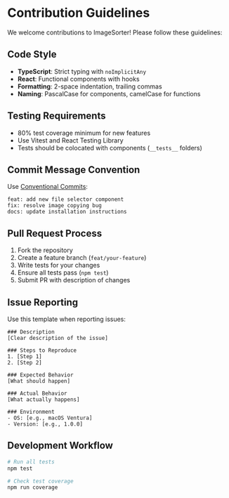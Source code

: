 # Contribution Guidelines

We welcome contributions to ImageSorter! Please follow these guidelines:

## Code Style

- **TypeScript**: Strict typing with `noImplicitAny`
- **React**: Functional components with hooks
- **Formatting**: 2-space indentation, trailing commas
- **Naming**: PascalCase for components, camelCase for functions

## Testing Requirements

- 80% test coverage minimum for new features
- Use Vitest and React Testing Library
- Tests should be colocated with components (`__tests__` folders)

## Commit Message Convention

Use [Conventional Commits](https://www.conventionalcommits.org/):

```
feat: add new file selector component
fix: resolve image copying bug
docs: update installation instructions
```

## Pull Request Process

1. Fork the repository
2. Create a feature branch (`feat/your-feature`)
3. Write tests for your changes
4. Ensure all tests pass (`npm test`)
5. Submit PR with description of changes

## Issue Reporting

Use this template when reporting issues:

```
### Description
[Clear description of the issue]

### Steps to Reproduce
1. [Step 1]
2. [Step 2]

### Expected Behavior
[What should happen]

### Actual Behavior
[What actually happens]

### Environment
- OS: [e.g., macOS Ventura]
- Version: [e.g., 1.0.0]
```

## Development Workflow

```bash
# Run all tests
npm test

# Check test coverage
npm run coverage
